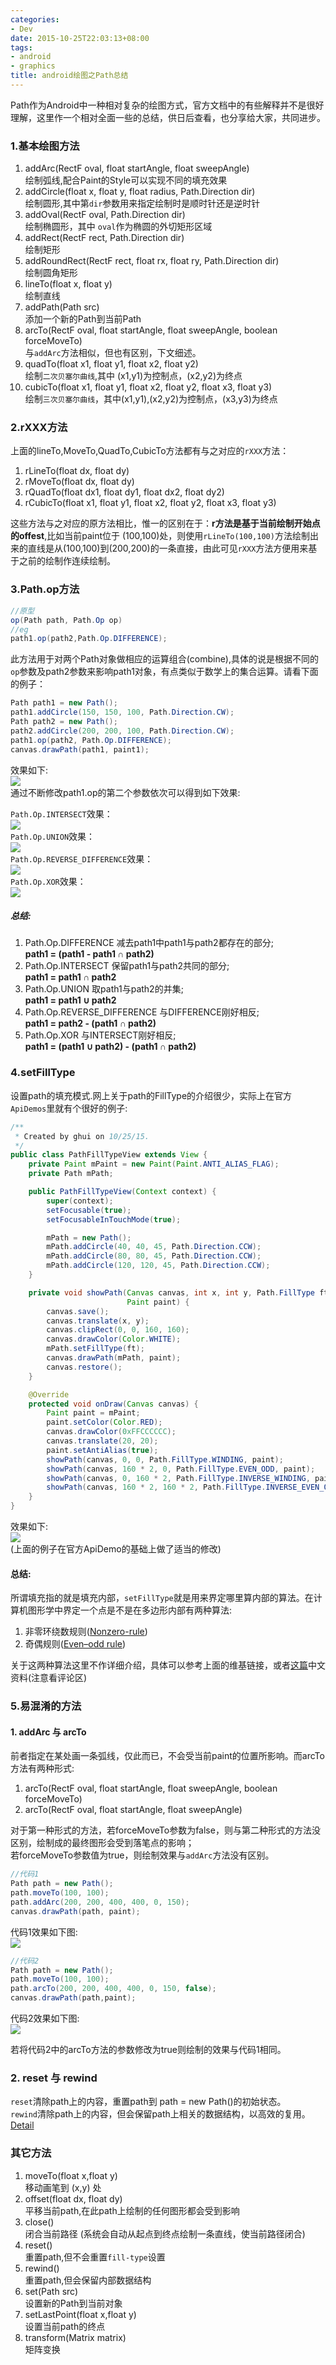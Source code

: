 ```yaml
---
categories:
- Dev
date: 2015-10-25T22:03:13+08:00
tags:
- android
- graphics
title: android绘图之Path总结
---
```

Path作为Android中一种相对复杂的绘图方式，官方文档中的有些解释并不是很好理解，这里作一个相对全面一些的总结，供日后查看，也分享给大家，共同进步。
### 1.基本绘图方法

1. addArc(RectF oval, float startAngle, float sweepAngle)   
	绘制弧线,配合Paint的Style可以实现不同的填充效果
2. addCircle(float x, float y, float radius, Path.Direction dir)    
	绘制圆形,其中第`dir`参数用来指定绘制时是顺时针还是逆时针
3. addOval(RectF oval, Path.Direction dir) 		
	绘制椭圆形，其中 `oval`作为椭圆的外切矩形区域
4. addRect(RectF rect, Path.Direction dir) 	
	绘制矩形
5. addRoundRect(RectF rect, float rx, float ry, Path.Direction dir) 	
	绘制圆角矩形
6. lineTo(float x, float y)	  
	绘制直线
7. addPath(Path src) 	
	添加一个新的Path到当前Path
8. arcTo(RectF oval, float startAngle, float sweepAngle, boolean forceMoveTo)	
	与`addArc`方法相似，但也有区别，下文细述。
9. quadTo(float x1, float y1, float x2, float y2) 	
	绘制`二次贝塞尔曲线`,其中 (x1,y1)为控制点，(x2,y2)为终点
10. cubicTo(float x1, float y1, float x2, float y2, float x3, float y3) 	
	绘制`三次贝塞尔曲线`，其中(x1,y1),(x2,y2)为控制点，(x3,y3)为终点

### 2.rXXX方法
上面的lineTo,MoveTo,QuadTo,CubicTo方法都有与之对应的`rXXX`方法：

1. rLineTo(float dx, float dy)
2. rMoveTo(float dx, float dy)
3. rQuadTo(float dx1, float dy1, float dx2, float dy2)
4. rCubicTo(float x1, float y1, float x2, float y2, float x3, float y3)

这些方法与之对应的原方法相比，惟一的区别在于：**r方法是基于当前绘制开始点的offest**,比如当前paint位于 (100,100)处，则使用`rLineTo(100,100)`方法绘制出来的直线是从(100,100)到(200,200)的一条直接，由此可见`rXXX`方法方便用来基于之前的绘制作连续绘制。

### 3.Path.op方法
```java
//原型
op(Path path, Path.Op op)
//eg
path1.op(path2,Path.Op.DIFFERENCE);
```
此方法用于对两个Path对象做相应的运算组合(combine),具体的说是根据不同的`op`参数及path2参数来影响path1对象，有点类似于数学上的集合运算。请看下面的例子：  
```java
Path path1 = new Path();
path1.addCircle(150, 150, 100, Path.Direction.CW);
Path path2 = new Path();
path2.addCircle(200, 200, 100, Path.Direction.CW);
path1.op(path2, Path.Op.DIFFERENCE);
canvas.drawPath(path1, paint1);
```
效果如下:	   
![](http://77g5pl.com1.z0.glb.clouddn.com/imgop-path-difference.png-nor)  
通过不断修改path1.op的第二个参数依次可以得到如下效果:  

`Path.Op.INTERSECT`效果：  
![](http://77g5pl.com1.z0.glb.clouddn.com/imgop-path-intersect.png-nor)  
`Path.Op.UNION`效果：  
![](http://77g5pl.com1.z0.glb.clouddn.com/imgop-path-union.png-nor)  
`Path.Op.REVERSE_DIFFERENCE`效果：   
![](http://77g5pl.com1.z0.glb.clouddn.com/imgop-path-reverse_difference.png-nor)  
`Path.Op.XOR`效果：   
![](http://77g5pl.com1.z0.glb.clouddn.com/imgop-path-xor.png-nor)  

##### 总结:

1. Path.Op.DIFFERENCE 减去path1中path1与path2都存在的部分; 	
	**path1 = (path1 - path1 ∩ path2)**
2. Path.Op.INTERSECT 保留path1与path2共同的部分;   
	**path1 = path1 ∩ path2**
3. Path.Op.UNION 取path1与path2的并集; 	
	**path1 = path1 ∪ path2**
4. Path.Op.REVERSE_DIFFERENCE 与DIFFERENCE刚好相反; 	
	**path1 = path2 - (path1 ∩ path2)**
5. Path.Op.XOR 与INTERSECT刚好相反; 	
	**path1 = (path1 ∪ path2) - (path1 ∩ path2)**

### 4.setFillType
设置path的填充模式.网上关于path的FillType的介绍很少，实际上在官方`ApiDemos`里就有个很好的例子:  
```java
/**
 * Created by ghui on 10/25/15.
 */
public class PathFillTypeView extends View {
	private Paint mPaint = new Paint(Paint.ANTI_ALIAS_FLAG);
	private Path mPath;

	public PathFillTypeView(Context context) {
		super(context);
		setFocusable(true);
		setFocusableInTouchMode(true);

		mPath = new Path();
		mPath.addCircle(40, 40, 45, Path.Direction.CCW);
		mPath.addCircle(80, 80, 45, Path.Direction.CCW);
		mPath.addCircle(120, 120, 45, Path.Direction.CCW);
	}

	private void showPath(Canvas canvas, int x, int y, Path.FillType ft,
						  Paint paint) {
		canvas.save();
		canvas.translate(x, y);
		canvas.clipRect(0, 0, 160, 160);
		canvas.drawColor(Color.WHITE);
		mPath.setFillType(ft);
		canvas.drawPath(mPath, paint);
		canvas.restore();
	}

	@Override
	protected void onDraw(Canvas canvas) {
		Paint paint = mPaint;
		paint.setColor(Color.RED);
		canvas.drawColor(0xFFCCCCCC);
		canvas.translate(20, 20);
		paint.setAntiAlias(true);
		showPath(canvas, 0, 0, Path.FillType.WINDING, paint);
		showPath(canvas, 160 * 2, 0, Path.FillType.EVEN_ODD, paint);
		showPath(canvas, 0, 160 * 2, Path.FillType.INVERSE_WINDING, paint);
		showPath(canvas, 160 * 2, 160 * 2, Path.FillType.INVERSE_EVEN_ODD, paint);
	}
}
```
效果如下:   
![](http://77g5pl.com1.z0.glb.clouddn.com/imgpath-filltypes.png)   
(上面的例子在官方ApiDemo的基础上做了适当的修改)

#### 总结:
所谓填充指的就是填充内部，`setFillType`就是用来界定哪里算内部的算法。在计算机图形学中界定一个点是不是在多边形内部有两种算法:

1. 非零环绕数规则([Nonzero-rule](https://en.wikipedia.org/wiki/Nonzero-rule))
2. 奇偶规则([Even–odd rule](https://en.wikipedia.org/wiki/Even%E2%80%93odd_rule))

关于这两种算法这里不作详细介绍，具体可以参考上面的维基链接，或者[这篇](http://blog.csdn.net/freshforiphone/article/details/8273023)中文资料(注意看评论区)

### 5.易混淆的方法

#### 1. addArc 与 arcTo	
前者指定在某处画一条弧线，仅此而已，不会受当前paint的位置所影响。而arcTo方法有两种形式:

 1. arcTo(RectF oval, float startAngle, float sweepAngle, boolean forceMoveTo)
 2. arcTo(RectF oval, float startAngle, float sweepAngle) 	

 对于第一种形式的方法，若forceMoveTo参数为false，则与第二种形式的方法没区别，绘制成的最终图形会受到落笔点的影响；	  
 若forceMoveTo参数值为true，则绘制效果与`addArc`方法没有区别。   

```java
//代码1
Path path = new Path();
path.moveTo(100, 100);
path.addArc(200, 200, 400, 400, 0, 150);
canvas.drawPath(path, paint);
```
代码1效果如下图:		
![](http://77g5pl.com1.z0.glb.clouddn.com/imgarc-path-1.png)	

```java
//代码2
Path path = new Path();
path.moveTo(100, 100);
path.arcTo(200, 200, 400, 400, 0, 150, false);
canvas.drawPath(path,paint);
```
代码2效果如下图:	
![](http://77g5pl.com1.z0.glb.clouddn.com/imgarc-path-2.png)

若将代码2中的arcTo方法的参数修改为true则绘制的效果与代码1相同。

### 2. reset 与 rewind
`reset`清除path上的内容，重置path到 path = new Path()的初始状态。  
`rewind`清除path上的内容，但会保留path上相关的数据结构，以高效的复用。  
[Detail](http://stackoverflow.com/questions/12530684/android-draw-path)

### 其它方法
1. moveTo(float x,float y)	
	移动画笔到 (x,y) 处
2. offset(float dx, float dy)   
	平移当前path,在此path上绘制的任何图形都会受到影响
3. close()   
	闭合当前路径 (系统会自动从起点到终点绘制一条直线，使当前路径闭合)
4. reset()	
	重置path,但不会重置`fill-type`设置 
5. rewind()	   
	重置path,但会保留内部数据结构
6. set(Path src) 	
	设置新的Path到当前对象
7. setLastPoint(float x,float y)	
	设置当前path的终点
8. transform(Matrix matrix)  
	矩阵变换







